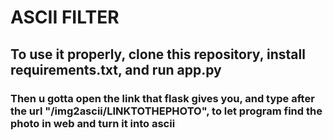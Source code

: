 # ASCII FILTER

## To use it properly, clone this repository, install requirements.txt, and run app.py

### Then u gotta open the link that flask gives you, and type after the url "/img2ascii/LINKTOTHEPHOTO", to let program find the photo in web and turn it into ascii
